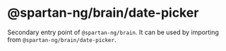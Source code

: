 # @spartan-ng/brain/date-picker

Secondary entry point of `@spartan-ng/brain`. It can be used by importing from `@spartan-ng/brain/date-picker`.
